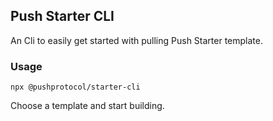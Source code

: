 ## Push Starter CLI

An Cli to easily get started with pulling Push Starter template.

### Usage

```
npx @pushprotocol/starter-cli

```

Choose a template and start building.
